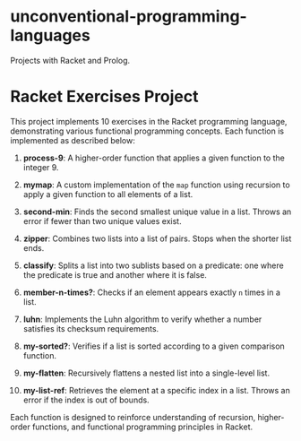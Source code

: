 # unconventional-programming-languages
Projects with Racket and Prolog.

# Racket Exercises Project

This project implements 10 exercises in the Racket programming language, demonstrating various functional programming concepts. Each function is implemented as described below:

1. **process-9**: A higher-order function that applies a given function to the integer 9.

2. **mymap**: A custom implementation of the `map` function using recursion to apply a given function to all elements of a list.

3. **second-min**: Finds the second smallest unique value in a list. Throws an error if fewer than two unique values exist.

4. **zipper**: Combines two lists into a list of pairs. Stops when the shorter list ends.

5. **classify**: Splits a list into two sublists based on a predicate: one where the predicate is true and another where it is false.

6. **member-n-times?**: Checks if an element appears exactly `n` times in a list.

7. **luhn**: Implements the Luhn algorithm to verify whether a number satisfies its checksum requirements.

8. **my-sorted?**: Verifies if a list is sorted according to a given comparison function.

9. **my-flatten**: Recursively flattens a nested list into a single-level list.

10. **my-list-ref**: Retrieves the element at a specific index in a list. Throws an error if the index is out of bounds.

Each function is designed to reinforce understanding of recursion, higher-order functions, and functional programming principles in Racket.

